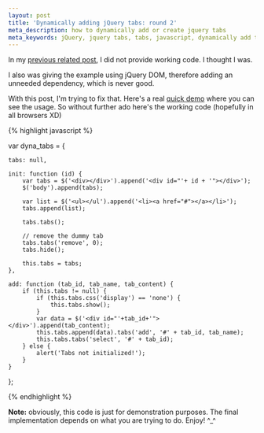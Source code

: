 ```yaml
---
layout: post
title: 'Dynamically adding jQuery tabs: round 2'
meta_description: how to dynamically add or create jquery tabs 
meta_keywords: jQuery, jquery tabs, tabs, javascript, dynamically add tabs, jquery create tab dynamically, jquery tabs programmatically
---
```

In my <a title="My previous post about adding jQuery tabs dynamically" href="http://blog.favrik.com/2009/04/26/adding-jquery-tabs-dynamically,-or-what-to-do-when-there-is-no-pre-existing-html-for-the-tabs/">previous related post</a>, I did not provide working code. I thought I was. 

I also was giving the example using jQuery DOM, therefore adding an unneeded dependency, which is never good.

With this post, I'm trying to fix that.  Here's a real <a href="/examples/tabs/" title="Demo of dynamically adding jQuery tabs">quick demo</a> where you can see the usage. So without further ado here's the working code (hopefully in all browsers XD)

{% highlight javascript %}

var dyna_tabs = {
    
    tabs: null,

    init: function (id) {
        var tabs = $('<div></div>').append('<div id="'+ id + '"></div>');
        $('body').append(tabs);

        var list = $('<ul></ul').append('<li><a href="#"></a></li>');
        tabs.append(list);

        tabs.tabs();

        // remove the dummy tab
        tabs.tabs('remove', 0);
        tabs.hide();

        this.tabs = tabs;
    },

    add: function (tab_id, tab_name, tab_content) {
        if (this.tabs != null) {
            if (this.tabs.css('display') == 'none') {
                this.tabs.show();
            }
            var data = $('<div id="'+tab_id+'"></div>').append(tab_content);
            this.tabs.append(data).tabs('add', '#' + tab_id, tab_name);
            this.tabs.tabs('select', '#' + tab_id);
        } else {
            alert('Tabs not initialized!');
        }
    }

};

{% endhighlight %}

<strong>Note:</strong> obviously, this code is just for demonstration purposes. The final implementation depends on what you are trying to do.  Enjoy! ^_^
